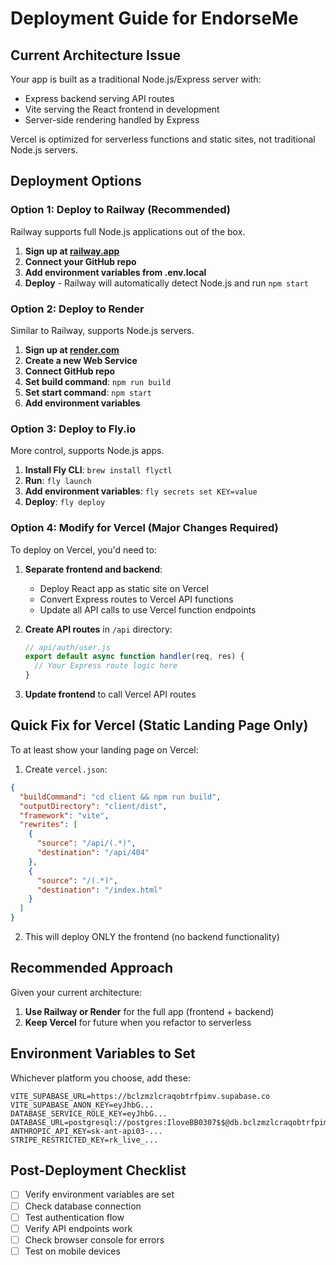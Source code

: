 # Deployment Guide for EndorseMe

## Current Architecture Issue

Your app is built as a traditional Node.js/Express server with:
- Express backend serving API routes
- Vite serving the React frontend in development
- Server-side rendering handled by Express

Vercel is optimized for serverless functions and static sites, not traditional Node.js servers.

## Deployment Options

### Option 1: Deploy to Railway (Recommended)
Railway supports full Node.js applications out of the box.

1. **Sign up at [railway.app](https://railway.app)**
2. **Connect your GitHub repo**
3. **Add environment variables from .env.local**
4. **Deploy** - Railway will automatically detect Node.js and run `npm start`

### Option 2: Deploy to Render
Similar to Railway, supports Node.js servers.

1. **Sign up at [render.com](https://render.com)**
2. **Create a new Web Service**
3. **Connect GitHub repo**
4. **Set build command**: `npm run build`
5. **Set start command**: `npm start`
6. **Add environment variables**

### Option 3: Deploy to Fly.io
More control, supports Node.js apps.

1. **Install Fly CLI**: `brew install flyctl`
2. **Run**: `fly launch`
3. **Add environment variables**: `fly secrets set KEY=value`
4. **Deploy**: `fly deploy`

### Option 4: Modify for Vercel (Major Changes Required)
To deploy on Vercel, you'd need to:

1. **Separate frontend and backend**:
   - Deploy React app as static site on Vercel
   - Convert Express routes to Vercel API functions
   - Update all API calls to use Vercel function endpoints

2. **Create API routes** in `/api` directory:
   ```javascript
   // api/auth/user.js
   export default async function handler(req, res) {
     // Your Express route logic here
   }
   ```

3. **Update frontend** to call Vercel API routes

## Quick Fix for Vercel (Static Landing Page Only)

To at least show your landing page on Vercel:

1. Create `vercel.json`:
```json
{
  "buildCommand": "cd client && npm run build",
  "outputDirectory": "client/dist",
  "framework": "vite",
  "rewrites": [
    {
      "source": "/api/(.*)",
      "destination": "/api/404"
    },
    {
      "source": "/(.*)",
      "destination": "/index.html"
    }
  ]
}
```

2. This will deploy ONLY the frontend (no backend functionality)

## Recommended Approach

Given your current architecture:

1. **Use Railway or Render** for the full app (frontend + backend)
2. **Keep Vercel** for future when you refactor to serverless

## Environment Variables to Set

Whichever platform you choose, add these:

```
VITE_SUPABASE_URL=https://bclzmzlcraqobtrfpimv.supabase.co
VITE_SUPABASE_ANON_KEY=eyJhbG...
DATABASE_SERVICE_ROLE_KEY=eyJhbG...
DATABASE_URL=postgresql://postgres:IloveBB0307$$@db.bclzmzlcraqobtrfpimv.supabase.co:5432/postgres
ANTHROPIC_API_KEY=sk-ant-api03-...
STRIPE_RESTRICTED_KEY=rk_live_...
```

## Post-Deployment Checklist

- [ ] Verify environment variables are set
- [ ] Check database connection
- [ ] Test authentication flow
- [ ] Verify API endpoints work
- [ ] Check browser console for errors
- [ ] Test on mobile devices